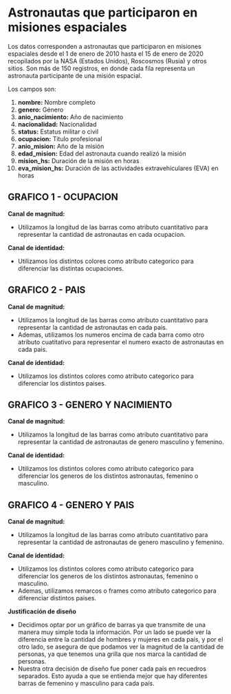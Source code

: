 # Astronautas que participaron en misiones espaciales

Los datos corresponden a astronautas que participaron en misiones espaciales desde el 1 de enero de 2010 hasta el 15 de enero de 2020 recopilados por la NASA (Estados Unidos), Roscosmos (Rusia) y otros sitios. Son más de 150 registros, en donde cada fila representa un astronauta participante de una misión espacial. 

Los campos son:

1. **nombre:** Nombre completo
2. **genero:** Género
3. **anio_nacimiento:** Año de nacimiento
4. **nacionalidad:** Nacionalidad
5. **status:** Estatus militar o civil
6. **ocupacion:** Título profesional
7. **anio_mision:** Año de la misión 
8. **edad_mision:** Edad del astronauta cuando realizó la misión
9. **mision_hs:** Duración de la misión en horas
10. **eva_mision_hs:** Duración de las actividades extravehiculares (EVA) en horas


## GRAFICO 1 - OCUPACION

**Canal de magnitud:**
- Utilizamos la longitud de las barras como atributo cuantitativo para representar la cantidad de astronautas en cada ocupacion.

**Canal de identidad:**
- Utilizamos los distintos colores como atributo categorico para diferenciar las distintas ocupaciones.

## GRAFICO 2 - PAIS

**Canal de magnitud:**
- Utilizamos la longitud de las barras como atributo cuantitativo para representar la cantidad de astronautas en cada pais.
- Ademas, utilizamos los numeros encima de cada barra como otro atributo cuatitativo para representar el numero exacto de astronautas en cada pais.

**Canal de identidad:**
- Utilizamos los distintos colores como atributo categorico para diferenciar los distintos paises.

## GRAFICO 3 - GENERO Y NACIMIENTO

**Canal de magnitud:**
- Utilizamos la longitud de las barras como atributo cuantitativo para representar la cantidad de astronautas de genero masculino y femenino.

**Canal de identidad:**
- Utilizamos los distintos colores como atributo categorico para diferenciar los generos de los distintos astronautas, femenino o masculino.

## GRAFICO 4 - GENERO Y PAIS

**Canal de magnitud:**
- Utilizamos la longitud de las barras como atributo cuantitativo para representar la cantidad de astronautas de genero masculino y femenino.

**Canal de identidad:**
- Utilizamos los distintos colores como atributo categorico para diferenciar los generos de los distintos astronautas, femenino o masculino.
- Ademas, utilizamos remarcos o frames como atributo categorico para diferenciar distintos paises.

**Justificación de diseño**
- Decidimos optar por un gráfico de barras ya que transmite de una manera muy simple toda la información. Por un lado se puede ver la diferencia entre la cantidad de hombres y mujeres en cada país, y por el otro lado, se asegura de que podamos ver la magnitud de la cantidad de personas, ya que tenemos una grilla que nos marca la cantidad de personas.
- Nuestra otra decisión de diseño fue poner cada país en recuedros separados. Esto ayuda a que se entienda mejor que hay diferentes barras de femenino y masculino para cada país.
